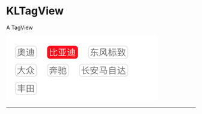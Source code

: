 # KLTagView
A TagView


![image](https://github.com/kouliang/KLTagView/blob/master/TagView.png)
***
